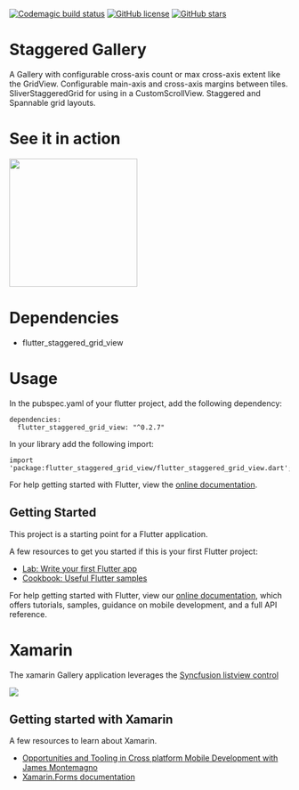 [![Codemagic build status](https://api.codemagic.io/apps/5f070250d9ccd5631ab12c0a/5f070250d9ccd5631ab12c09/status_badge.svg)](https://codemagic.io/apps/5f070250d9ccd5631ab12c0a/5f070250d9ccd5631ab12c09/latest_build) [![GitHub license](https://img.shields.io/github/license/MSPKIIT/Staggered-Gallery)](https://github.com/MSPKIIT/Staggered-Gallery/blob/master/LICENSE) [![GitHub stars](https://img.shields.io/github/stars/MSPKIIT/Staggered-Gallery)](https://github.com/MSPKIIT/Staggered-Gallery/stargazers)

# Staggered Gallery

A Gallery with configurable cross-axis count or max cross-axis extent like the GridView. Configurable main-axis and cross-axis margins between tiles. SliverStaggeredGrid for using in a CustomScrollView. Staggered and Spannable grid layouts.

# See it in action

<img src="https://raw.githubusercontent.com/MSPKIIT/Staggered-Gallery/master/assets/Screenshots/gallery_sample.gif" width="230" />

# Dependencies

-   flutter_staggered_grid_view

# Usage

In the pubspec.yaml of your flutter project, add the following dependency:

```
dependencies:
  flutter_staggered_grid_view: "^0.2.7"
```

In your library add the following import:

```
import 'package:flutter_staggered_grid_view/flutter_staggered_grid_view.dart';
```

For help getting started with Flutter, view the [online documentation](https://flutter.dev/docs).

## Getting Started

This project is a starting point for a Flutter application.

A few resources to get you started if this is your first Flutter project:

-   [Lab: Write your first Flutter app](https://flutter.dev/docs/get-started/codelab)
-   [Cookbook: Useful Flutter samples](https://flutter.dev/docs/cookbook)

For help getting started with Flutter, view our
[online documentation](https://flutter.dev/docs), which offers tutorials,
samples, guidance on mobile development, and a full API reference.


# Xamarin
The xamarin Gallery application leverages the [Syncfusion listview control](https://help.syncfusion.com/xamarin/introduction/overview)


<img src="https://github.com/MicrosoftStudentAmbassadors-Kenya/Staggered-Gallery/blob/master/assets/Screenshots/Annotation%202020-07-14%20171123.png" />

## Getting started with Xamarin
A few resources to learn about Xamarin.

- [Opportunities and Tooling in Cross platform Mobile Development with James Montemagno](https://www.youtube.com/watch?v=04NC5YJVfgo)
- [Xamarin.Forms documentation](https://docs.microsoft.com/en-us/xamarin/xamarin-forms/)
